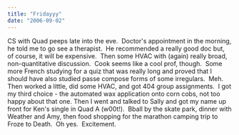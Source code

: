 ```yaml
---
title: "Fridayyy"
date: "2006-09-02"
---
```


CS with Quad peeps late into the eve.  Doctor's appointment in the morning, he told me to go see a therapist.  He recommended a really good doc but, of course, it will be expensive.  Then some HVAC with (again) really broad, non-quantitative discussion.  Cook seems like a cool prof, though.  Some more French studying for a quiz that was really long and proved that I should have also studied passe compose forms of some irregulars.  Meh.  Then worked a little, did some HVAC, and got 404 group assignments.  I got my third choice - the automated wax application onto corn cobs, not too happy about that one. Then I went and talked to Sally and got my name up front for Ken's single in Quad A (w00t!).  Bball by the skate park, dinner with Weather and Amy, then food shopping for the marathon camping trip to Froze to Death.  Oh yes.  Excitement.
